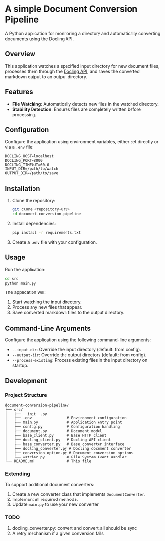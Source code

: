 # A simple Document Conversion Pipeline

A Python application for monitoring a directory and automatically converting documents using the Docling API.

## Overview

This application watches a specified input directory for new document files, processes them through the [Docling API](https://github.com/docling-project/docling-serve), and saves the converted markdown output to an output directory.

## Features

- **File Watching**: Automatically detects new files in the watched directory.
- **Stability Detection**: Ensures files are completely written before processing.

## Configuration

Configure the application using environment variables, either set directly or via a `.env` file:

```plaintext
DOCLING_HOST=localhost
DOCLING_PORT=8000
DOCLING_TIMEOUT=60.0
INPUT_DIR=/path/to/watch
OUTPUT_DIR=/path/to/save
```

## Installation

1. Clone the repository:
   ```bash
   git clone <repository-url>
   cd document-conversion-pipeline
   ```

2. Install dependencies:
   ```bash
   pip install -r requirements.txt
   ```

3. Create a `.env` file with your configuration.

## Usage

Run the application:

```bash
cd src
python main.py
```

The application will:
1. Start watching the input directory.
2. Process any new files that appear.
3. Save converted markdown files to the output directory.

## Command-Line Arguments

Configure the application using the following command-line arguments:

- `--input-dir`: Override the input directory (default: from config).
- `--output-dir`: Override the output directory (default: from config).
- `--process-existing`: Process existing files in the input directory on startup.

## Development

### Project Structure

```plaintext
document-conversion-pipeline/
├── src/
│   ├── __init__.py
│   ├── .env                # Environment configuration
│   ├── main.py             # Application entry point
│   ├── config.py           # Configuration handling
│   ├── document.py         # Document model
│   ├── base_client.py      # Base HTTP client
│   ├── docling_client.py   # Docling API client
│   ├── base_converter.py   # Base converter interface
│   ├── docling_converter.py # Docling document converter
│   ├── conversion_option.py # Document conversion options
│   └── watcher.py          # File System Event Handler
└── README.md               # This file
```

### Extending

To support additional document converters:

1. Create a new converter class that implements `DocumentConverter`.
2. Implement all required methods.
3. Update `main.py` to use your new converter.

### TODO
1. docling_converter.py: convert and convert_all should be sync
2. A retry mechanism if a given conversion fails

